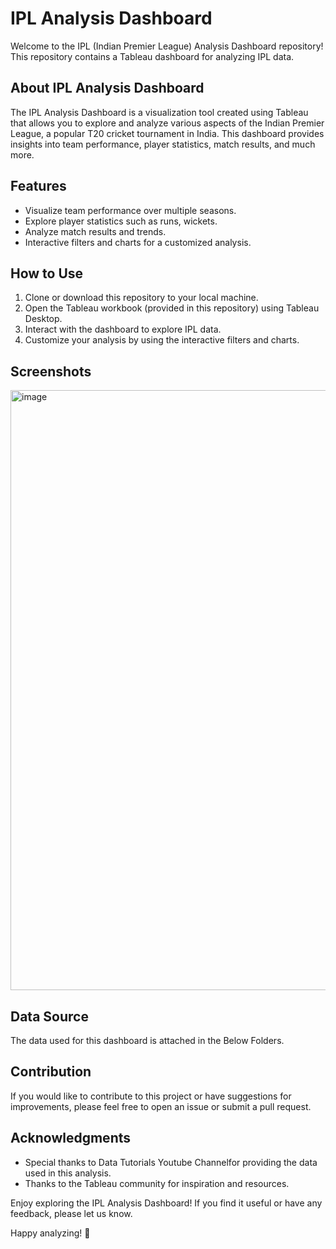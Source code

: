 # IPL Analysis Dashboard

Welcome to the IPL (Indian Premier League) Analysis Dashboard repository! This repository contains a Tableau dashboard for analyzing IPL data. 

## About IPL Analysis Dashboard

The IPL Analysis Dashboard is a visualization tool created using Tableau that allows you to explore and analyze various aspects of the Indian Premier League, a popular T20 cricket tournament in India. This dashboard provides insights into team performance, player statistics, match results, and much more.

## Features

- Visualize team performance over multiple seasons.
- Explore player statistics such as runs, wickets.
- Analyze match results and trends.
- Interactive filters and charts for a customized analysis.

## How to Use

1. Clone or download this repository to your local machine.
2. Open the Tableau workbook (provided in this repository) using Tableau Desktop.
3. Interact with the dashboard to explore IPL data.
4. Customize your analysis by using the interactive filters and charts.

## Screenshots


<img width="960" alt="image" src="https://github.com/RAHULMYDUR/IPL-Analysis-Dashboard/assets/123269117/05ef9501-47a3-42b3-8312-d043fcbad1cc">



## Data Source

The data used for this dashboard is attached in the Below Folders.
## Contribution

If you would like to contribute to this project or have suggestions for improvements, please feel free to open an issue or submit a pull request.


## Acknowledgments

- Special thanks to Data Tutorials Youtube Channelfor providing the data used in this analysis.
- Thanks to the Tableau community for inspiration and resources.

Enjoy exploring the IPL Analysis Dashboard! If you find it useful or have any feedback, please let us know.

Happy analyzing! 🏏
